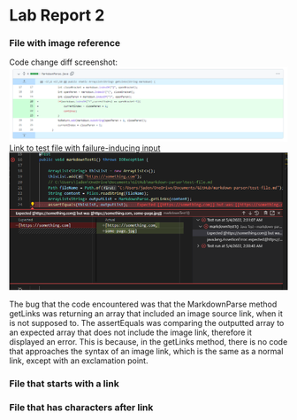 # Lab Report 2

### File with image reference
Code change diff screenshot:
![code diff](images/lab-report-2-1.png)
[Link to test file with failure-inducing input](https://jadenbanawa.github.io/markdown-parser/test-file.md)
![symptom of failure inducing input](images/lab-report-2-2.png)

The bug that the code encountered was that the MarkdownParse method getLinks was returning an array that included an image source link, when it is not supposed to. The assertEquals was comparing the outputted array to an expected array that does not include the image link, therefore it displayed an error. This is because, in the getLinks method, there is no code that approaches the syntax of an image link, which is the same as a normal link, except with an exclamation point.


### File that starts with a link


### File that has characters after link

